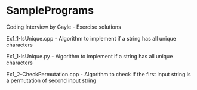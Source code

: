# SamplePrograms
Coding Interview by Gayle - Exercise solutions

Ex1_1-IsUnique.cpp - Algorithm to implement if a string has all unique characters

Ex1_1-IsUnique.py - Algorithm to implement if a string has all unique characters

Ex1_2-CheckPermutation.cpp - Algorithm to check if the first input string is a permutation of second input string
